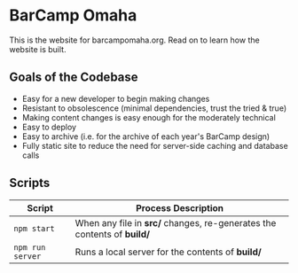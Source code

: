 # BarCamp Omaha

This is the website for barcampomaha.org. Read on to learn how the website is built.

## Goals of the Codebase

- Easy for a new developer to begin making changes
- Resistant to obsolescence (minimal dependencies, trust the tried & true)
- Making content changes is easy enough for the moderately technical
- Easy to deploy
- Easy to archive (i.e. for the archive of each year's BarCamp design)
- Fully static site to reduce the need for server-side caching and database calls

## Scripts

Script           | Process Description
-------------    | ------------------------------------------------------------
`npm start`      | When any file in **src/** changes, re-generates the contents of **build/**
`npm run server` | Runs a local server for the contents of **build/**